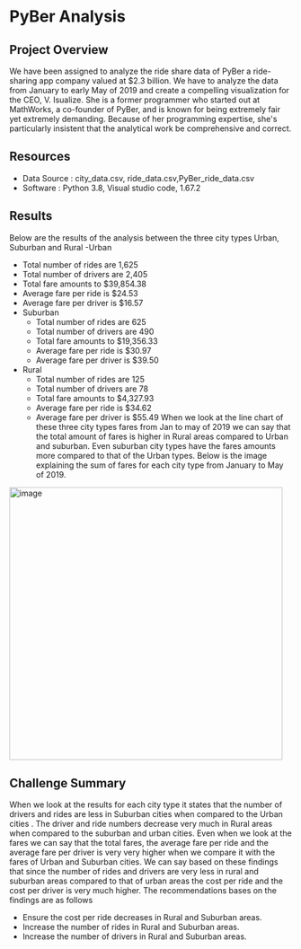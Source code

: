 # PyBer Analysis

## Project Overview
We have been assigned to analyze the ride share data  of PyBer a ride-sharing app company valued at $2.3 billion. We have to analyze the data from January to early May of 2019 and create a compelling visualization for the CEO, V. Isualize. She is a former programmer who started out at MathWorks, 
a co-founder of PyBer, and is known for being extremely fair yet extremely demanding. Because of her programming expertise, she's particularly insistent that the analytical work be comprehensive and correct. 

## Resources
- Data Source : city_data.csv, ride_data.csv,PyBer_ride_data.csv
- Software    : Python 3.8, Visual studio code, 1.67.2

## Results 
Below are the results of the analysis between the three city types Urban, Suburban and Rural
-Urban
  - Total number of rides are 1,625
  - Total number of drivers are 2,405
  - Total fare amounts to $39,854.38	
  - Average fare per ride is $24.53
  - Average fare per driver is $16.57
- Suburban 
  - Total number of rides are 625
  - Total number of drivers are 490
  - Total fare amounts to $19,356.33		
  - Average fare per ride is $30.97
  - Average fare per driver is $39.50
- Rural 
  - Total number of rides are 125
  - Total number of drivers are 78
  - Total fare amounts to $4,327.93		
  - Average fare per ride is $34.62
  - Average fare per driver is $55.49
When we look at the line chart of these three city types fares from Jan to may of 2019 we can say that the total amount of fares is higher in Rural areas compared to Urban and suburban. Even suburban city types have the fares amounts more compared to that of the Urban types. 
Below is the image explaining the sum of fares for each city type from January to May of 2019.

<img width="486" alt="image" src="https://user-images.githubusercontent.com/104597335/172660828-d96c10e1-13dc-49d0-a2d6-71fc0bce4045.png">


## Challenge Summary
When we look at the results for each city type it states that the number of drivers and rides are less in Suburban cities when compared to the Urban cities . The driver and ride numbers decrease very much in Rural areas when compared to the suburban and urban cities. Even when we look at the fares we can say that the total fares, the average fare per ride and the average fare per driver is very very higher when we compare it with the fares of Urban and Suburban cities. We can say based on these findings that since the number of rides and drivers are very less in rural and suburban areas compared to that of urban areas the cost per ride and the cost per driver is very much higher.
The recommendations bases on the findings are as follows
- Ensure the cost per ride decreases in Rural and Suburban areas.
- Increase the number of rides in Rural and Suburban areas.
- Increase the number of drivers in Rural and Suburban areas.
